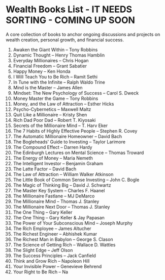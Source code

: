 # Wealth Books List - IT NEEDS SORTING - COMING UP SOON

A core collection of books to anchor ongoing discussions and projects on wealth creation, 
personal growth, and financial success.

1. Awaken the Giant Within – Tony Robbins  
2. Dynamic Thought – Henry Thomas Hamblin  
3. Everyday Millionaires – Chris Hogan  
4. Financial Freedom – Grant Sabatier  
5. Happy Money – Ken Honda  
6. I Will Teach You to Be Rich – Ramit Sethi  
7. In Tune with the Infinite – Ralph Waldo Trine  
8. Mind is the Master – James Allen  
9. Mindset: The New Psychology of Success – Carol S. Dweck  
10. Money Master the Game – Tony Robbins  
11. Money, and the Law of Attraction – Esther Hicks  
12. Psycho-Cybernetics – Maxwell Maltz  
13. Quit Like a Millionaire – Kristy Shen  
14. Rich Dad Poor Dad – Robert T. Kiyosaki  
15. Secrets of the Millionaire Mind – T. Harv Eker  
16. The 7 Habits of Highly Effective People – Stephen R. Covey  
17. The Automatic Millionaire Homeowner – David Bach  
18. The Bogleheads' Guide to Investing – Taylor Larimore  
19. The Compound Effect – Darren Hardy  
20. The Edinburgh Lectures on Mental Science – Thomas Troward  
21. The Energy of Money – Maria Nemeth  
22. The Intelligent Investor – Benjamin Graham  
23. The Latte Factor – David Bach  
24. The Law of Attraction – William Walker Atkinson  
25. The Little Book of Common Sense Investing – John C. Bogle  
26. The Magic of Thinking Big – David J. Schwartz  
27. The Master Key System – Charles F. Haanel  
28. The Millionaire Fastlane – MJ DeMarco  
29. The Millionaire Mind – Thomas J. Stanley  
30. The Millionaire Next Door – Thomas J. Stanley  
31. The One Thing – Gary Keller  
32. The One Thing – Gary Keller & Jay Papasan  
33. The Power of Your Subconscious Mind – Joseph Murphy  
34. The Rich Employee – James Altucher  
35. The Richest Engineer – Abhishek Kumar  
36. The Richest Man in Babylon – George S. Clason  
37. The Science of Getting Rich – Wallace D. Wattles  
38. The Slight Edge – Jeff Olson  
39. The Success Principles – Jack Canfield  
40. Think and Grow Rich – Napoleon Hill  
41. Your Invisible Power – Genevieve Behrend  
42. Your Right to Be Rich – Na


